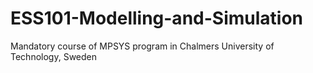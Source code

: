 # ESS101-Modelling-and-Simulation
Mandatory course of MPSYS program in Chalmers University of Technology, Sweden
